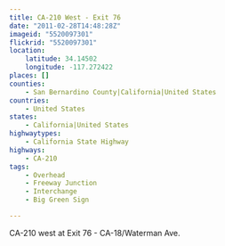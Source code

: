 ```yaml
---
title: CA-210 West - Exit 76
date: "2011-02-28T14:48:28Z"
imageid: "5520097301"
flickrid: "5520097301"
location:
    latitude: 34.14502
    longitude: -117.272422
places: []
counties:
    - San Bernardino County|California|United States
countries:
    - United States
states:
    - California|United States
highwaytypes:
    - California State Highway
highways:
    - CA-210
tags:
    - Overhead
    - Freeway Junction
    - Interchange
    - Big Green Sign

---
```

CA-210 west at Exit 76 - CA-18/Waterman Ave.